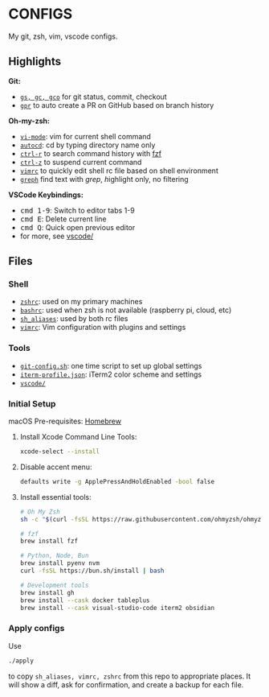 # CONFIGS

My git, zsh, vim, vscode configs.

## Highlights

**Git:**
- [`gs, gc, gco`](https://github.com/search?q=repo%3Ayifeiyin%2FCONFIGS+"alias+gco") for git status, commit, checkout
- [`gpr`](https://github.com/search?q=repo%3Ayifeiyin%2FCONFIGS+function+git_push_and_pr) to auto create a PR on GitHub based on branch history

**Oh-my-zsh:**
- [`vi-mode`](https://github.com/ohmyzsh/ohmyzsh/tree/master/plugins/vi-mode): vim for current shell command
- [`autocd`](https://zsh.sourceforge.io/Intro/intro_16.html): cd by typing directory name only
- [`ctrl-r`](https://github.com/junegunn/fzf?tab=readme-ov-file#key-bindings-for-command-line) to search command history with [fzf](https://github.com/junegunn/fzf)
- [`ctrl-z`](https://github.com/search?q=repo%3Ayifeiyin%2FCONFIGS+fancy-ctrl-z) to suspend current command
- [`vimrc`](https://github.com/search?q=repo%3Ayifeiyin%2FCONFIGS+function+vimrc) to quickly edit shell rc file based on shell environment
- [`greph`](https://github.com/search?q=repo%3Ayifeiyin%2FCONFIGS+greph) find text with *grep*, *h*ighlight only, no filtering


**VSCode Keybindings:**
- <kbd>cmd 1-9</kbd>: Switch to editor tabs 1-9
- <kbd>cmd E</kbd>: Delete current line
- <kbd>cmd Q</kbd>: Quick open previous editor
- for more, see [vscode/](vscode/)

## Files

### Shell
- [`zshrc`](zshrc): used on my primary machines
- [`bashrc`](bashrc): used when zsh is not available (raspberry pi, cloud, etc)
- [`sh_aliases`](sh_aliases): used by both rc files
- [`vimrc`](vimrc): Vim configuration with plugins and settings

### Tools
- [`git-config.sh`](git-config.sh): one time script to set up global settings
- [`iterm-profile.json`](iterm-profile.json): iTerm2 color scheme and settings
- [`vscode/`](vscode/)


### Initial Setup

macOS Pre-requisites: [Homebrew](https://brew.sh/)

1. Install Xcode Command Line Tools:
	```bash
	xcode-select --install
	```

2. Disable accent menu:
	```bash
	defaults write -g ApplePressAndHoldEnabled -bool false
	```

3. Install essential tools:
	```bash
	# Oh My Zsh
	sh -c "$(curl -fsSL https://raw.githubusercontent.com/ohmyzsh/ohmyzsh/master/tools/install.sh)"

	# fzf
	brew install fzf

	# Python, Node, Bun
	brew install pyenv nvm
	curl -fsSL https://bun.sh/install | bash

	# Development tools
	brew install gh
	brew install --cask docker tableplus
	brew install --cask visual-studio-code iterm2 obsidian
	```


### Apply configs

Use
```bash
./apply
```

to copy `sh_aliases, vimrc, zshrc` from this repo to appropriate places. It will show a diff, ask for confirmation, and create a backup for each file.

